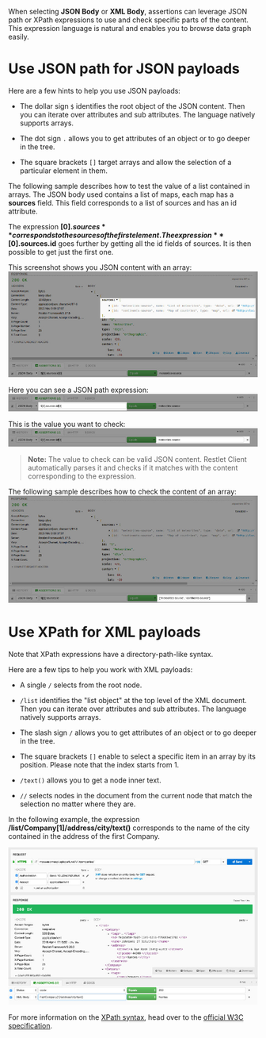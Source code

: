 When selecting **JSON Body** or **XML Body**, assertions can leverage JSON path or XPath expressions to use and check specific parts of the content. This expression language is natural and enables you to browse data graph easily.

# Use JSON path for JSON payloads

Here are a few hints to help you use JSON payloads:

- The dollar sign ```$``` identifies the root object of the JSON content. Then you can iterate over attributes and sub attributes. The language natively supports arrays.

- The dot sign ```.``` allows you to get attributes of an object or to go deeper in the tree.

- The square brackets ```[]``` target arrays and allow the selection of a particular element in them.

The following sample describes how to test the value of a list contained in arrays. The JSON body used contains a list of maps, each map has a **sources** field. This field corresponds to a list of sources and has an id attribute.

The expression **$[0].sources** corresponds to the sources of the first element. The expression **$[0].sources.id** goes further by getting all the id fields of sources. It is then possible to get just the first one.


This screenshot shows you JSON content with an array:
![JSON content with array](images/09-json-content-array.jpg "JSON content with array")

Here you can see a JSON path expression:
![JSON path expression](images/09-json-path-expression.jpg "JSON path expression")

This is the value you want to check:
![JSON content with array](images/09-json-value.jpg "JSON content with array")

>**Note:**
The value to check can be valid JSON content. Restlet Client automatically parses it and checks if it matches with the content corresponding to the expression.

The following sample describes how to check the content of an array:
![JSON value](images/10-json-value.jpg "JSON value")

# <a class="anchor" name="xpath"></a>Use XPath for XML payloads

Note that XPath expressions have a directory-path-like syntax.

Here are a few tips to help you work with XML payloads:

- A single ```/``` selects from the root node.

- ```/list``` identifies the "list object" at the top level of the XML document. Then you can iterate over attributes and sub attributes. The language natively supports arrays.

- The slash sign ```/``` allows you to get attributes of an object or to go deeper in the tree.

- The square brackets ```[]``` enable to select a specific item in an array by its position. Please note that the index starts from 1.

- ```/text()``` allows you to get a node inner text.

- ```//``` selects nodes in the document from the current node that match the selection no matter where they are.

In the following example, the expression **/list/Company[1]/address/city/text()** corresponds to the name of the city contained in the address of the first Company.

![XML value](images/xml-payload.jpg "XML value")

For more information on the <a href="http://www.w3schools.com/xsl/xpath_syntax.asp" target="_blank">XPath syntax</a>, head over to the <a href="https://www.w3.org/TR/xpath/" target="_blank">official W3C specification</a>.
